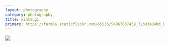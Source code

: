 ```yaml
---
layout: photography
category: photography
title: kintsugi
primary: https://farm66.staticflickr.com/65535/54067637459_72b03a84bd_b.jpg
---
```


<div class="gallery">
  <div class="row">
    <div class="column">
      <img src="https://farm66.staticflickr.com/65535/54067637459_72b03a84bd_b.jpg">
    </div>
  </div>
</div>
